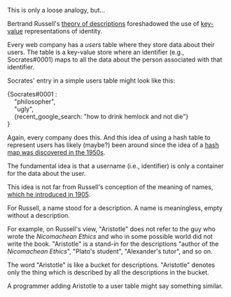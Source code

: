 This is only a loose analogy, but...

Bertrand Russell's [theory of descriptions](https://plato.stanford.edu/entries/descriptions/#RusTheDes) foreshadowed the use of [key-value](https://en.wikipedia.org/wiki/Key%E2%80%93value_database) representations of identity. 

Every web company has a _users_ table where they store data about their users. The table is a key-value store where an identifier (e.g., Socrates#0001) maps to all the data about the person associated with that identifier. 

Socrates' entry in a simple users table might look like this:

{Socrates#0001 :<br />
&nbsp;&nbsp;&nbsp;&nbsp;"philosopher",<br />
&nbsp;&nbsp;&nbsp;&nbsp;"ugly",<br />
&nbsp;&nbsp;&nbsp;&nbsp;{recent_google_search: "how to drink hemlock and not die"}<br />
}

Again, every company does this. And this idea of using a hash table to represent users has likely (maybe?) been around since the idea of a [hash map was discovered in the 1950s](https://en.wikipedia.org/wiki/Hash_table#History).

The fundamental idea is that a username (i.e., identifier) is only a container for the data about the user.

This idea is not far from Russell's conception of the meaning of names, [which he introduced in 1905](https://en.wikipedia.org/wiki/On_Denoting).

For Russell, a name stood for a description. A name is meaningless, empty without a description.

For example, on Russell's view, "Aristotle" does not refer to the guy who wrote the _Nicomachean Ethics_ and who in some possible world did not write the book. "Aristotle" is a stand-in for the descriptions "author of the _Nicomachean Ethics_", "Plato's student", "Alexander's tutor", and so on. 

The word "Aristotle" is like a bucket for descriptions. "Aristotle" denotes only the thing which is described by all the descriptions in the bucket.

A programmer adding Aristotle to a user table might say something similar.



